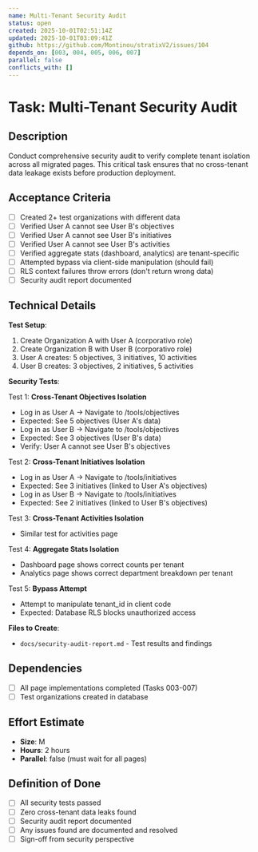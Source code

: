```yaml
---
name: Multi-Tenant Security Audit
status: open
created: 2025-10-01T02:51:14Z
updated: 2025-10-01T03:09:41Z
github: https://github.com/Montinou/stratixV2/issues/104
depends_on: [003, 004, 005, 006, 007]
parallel: false
conflicts_with: []
---
```


# Task: Multi-Tenant Security Audit

## Description

Conduct comprehensive security audit to verify complete tenant isolation across all migrated pages. This critical task ensures that no cross-tenant data leakage exists before production deployment.

## Acceptance Criteria

- [ ] Created 2+ test organizations with different data
- [ ] Verified User A cannot see User B's objectives
- [ ] Verified User A cannot see User B's initiatives
- [ ] Verified User A cannot see User B's activities
- [ ] Verified aggregate stats (dashboard, analytics) are tenant-specific
- [ ] Attempted bypass via client-side manipulation (should fail)
- [ ] RLS context failures throw errors (don't return wrong data)
- [ ] Security audit report documented

## Technical Details

**Test Setup**:
1. Create Organization A with User A (corporativo role)
2. Create Organization B with User B (corporativo role)
3. User A creates: 5 objectives, 3 initiatives, 10 activities
4. User B creates: 3 objectives, 2 initiatives, 5 activities

**Security Tests**:

Test 1: **Cross-Tenant Objectives Isolation**
- Log in as User A → Navigate to /tools/objectives
- Expected: See 5 objectives (User A's data)
- Log in as User B → Navigate to /tools/objectives
- Expected: See 3 objectives (User B's data)
- Verify: User A cannot see User B's objectives

Test 2: **Cross-Tenant Initiatives Isolation**
- Log in as User A → Navigate to /tools/initiatives
- Expected: See 3 initiatives (linked to User A's objectives)
- Log in as User B → Navigate to /tools/initiatives
- Expected: See 2 initiatives (linked to User B's objectives)

Test 3: **Cross-Tenant Activities Isolation**
- Similar test for activities page

Test 4: **Aggregate Stats Isolation**
- Dashboard page shows correct counts per tenant
- Analytics page shows correct department breakdown per tenant

Test 5: **Bypass Attempt**
- Attempt to manipulate tenant_id in client code
- Expected: Database RLS blocks unauthorized access

**Files to Create**:
- `docs/security-audit-report.md` - Test results and findings

## Dependencies

- [ ] All page implementations completed (Tasks 003-007)
- [ ] Test organizations created in database

## Effort Estimate

- **Size**: M
- **Hours**: 2 hours
- **Parallel**: false (must wait for all pages)

## Definition of Done

- [ ] All security tests passed
- [ ] Zero cross-tenant data leaks found
- [ ] Security audit report documented
- [ ] Any issues found are documented and resolved
- [ ] Sign-off from security perspective
